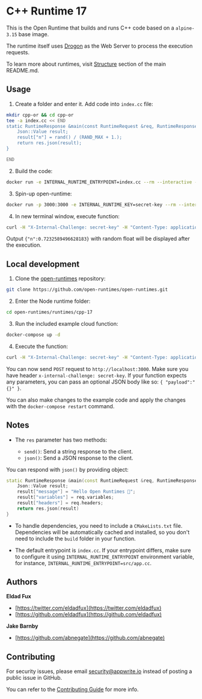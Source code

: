 
# C++ Runtime 17

This is the Open Runtime that builds and runs C++ code based on a `alpine-3.15` base image. 

The runtime itself uses [Drogon](https://github.com/drogonframework/drogon) as the Web Server to process the execution requests.

To learn more about runtimes, visit [Structure](https://github.com/open-runtimes/open-runtimes#structure) section of the main README.md.

## Usage

1. Create a folder and enter it. Add code into `index.cc` file:

```bash
mkdir cpp-or && cd cpp-or
tee -a index.cc << END
static RuntimeResponse &main(const RuntimeRequest &req, RuntimeResponse &res) {
    Json::Value result;
    result["n"] = rand() / (RAND_MAX + 1.);
    return res.json(result);
}

END

```

2. Build the code:

```bash
docker run -e INTERNAL_RUNTIME_ENTRYPOINT=index.cc --rm --interactive --tty --volume $PWD:/usr/code openruntimes/cpp:v2-17 sh /usr/local/src/build.sh
```

3. Spin-up open-runtime:

```bash
docker run -p 3000:3000 -e INTERNAL_RUNTIME_KEY=secret-key --rm --interactive --tty --volume $PWD/code.tar.gz:/tmp/code.tar.gz:ro openruntimes/cpp:v2-17 sh /usr/local/src/start.sh
```

4. In new terminal window, execute function:

```bash
curl -H "X-Internal-Challenge: secret-key" -H "Content-Type: application/json" -X POST http://localhost:3000/ -d '{"payload": "{}"}'
```

Output `{"n":0.7232589496628183}` with random float will be displayed after the execution.

## Local development

1. Clone the [open-runtimes](https://github.com/open-runtimes/open-runtimes) repository:

```bash
git clone https://github.com/open-runtimes/open-runtimes.git
```

2. Enter the Node runtime folder:

```bash
cd open-runtimes/runtimes/cpp-17
```

3. Run the included example cloud function:

```bash
docker-compose up -d
```

4. Execute the function:

```bash
curl -H "X-Internal-Challenge: secret-key" -H "Content-Type: application/json" -X POST http://localhost:3000/ -d '{"payload": "{}"}'
```

You can now send `POST` request to `http://localhost:3000`. Make sure you have header `x-internal-challenge: secret-key`. If your function expects any parameters, you can pass an optional JSON body like so: `{ "payload":"{}" }`.

You can also make changes to the example code and apply the changes with the `docker-compose restart` command.

## Notes

- The `res` parameter has two methods:

    - `send()`: Send a string response to the client.
    - `json()`: Send a JSON response to the client.

You can respond with `json()` by providing object:

```cpp
static RuntimeResponse &main(const RuntimeRequest &req, RuntimeResponse &res) {
    Json::Value result;
    result["message"] = "Hello Open Runtimes 👋";
    result["variables"] = req.variables;
    result["headers"] = req.headers;
    return res.json(result)
}
```

- To handle dependencies, you need to include a `CMakeLists.txt` file. Dependencies will be automatically cached and installed, so you don't need to include the `build` folder in your function.

- The default entrypoint is `index.cc`. If your entrypoint differs, make sure to configure it using `INTERNAL_RUNTIME_ENTRYPOINT` environment variable, for instance, `INTERNAL_RUNTIME_ENTRYPOINT=src/app.cc`.


## Authors

**Eldad Fux**

+ [https://twitter.com/eldadfux](https://twitter.com/eldadfux)
+ [https://github.com/eldadfux](https://github.com/eldadfux)

**Jake Barnby**

+ [https://github.com/abnegate](https://github.com/abnegate)

## Contributing

For security issues, please email security@appwrite.io instead of posting a public issue in GitHub.

You can refer to the [Contributing Guide](https://github.com/open-runtimes/open-runtimes/blob/main/CONTRIBUTING.md) for more info.
